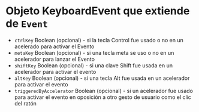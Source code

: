 # Objeto KeyboardEvent que extiende de `Event`

* `ctrlKey` Boolean (opcional) - si la tecla Control fue usado o no en un acelerado para activar el Evento
* `metaKey` Boolean (opcional) - si una tecla meta se uso o no en un acelerador para lanzar el Evento
* `shiftKey` Boolean (opcional) - si una clave Shift fue usada en un acelerador para activar el evento
* `altKey` Boolean (opcional) - si una tecla Alt fue usada en un acelerador para activar el evento
* `triggeredByAccelerator` Boolean (opcional) - si un acelerador fue usado para activar el evento en oposición a otro gesto de usuario como el clic del ratón